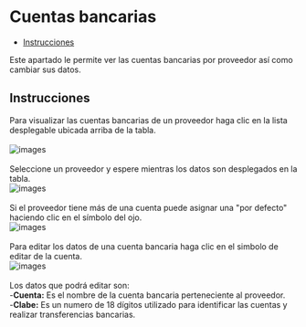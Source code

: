 # Cuentas bancarias

 - [Instrucciones](#head1)

Este apartado le permite ver las cuentas bancarias por proveedor así como cambiar sus datos.
## <a name="head1">Instrucciones</a>
Para visualizar las cuentas bancarias de un proveedor haga clic en la lista desplegable ubicada arriba de la tabla.<br><br>
![images](/images/docs/payments/ctasbancarias01.png)<br><br>
Seleccione un proveedor y espere mientras los datos son desplegados en la tabla.<br>
![images](/images/docs/payments/ctasbancarias02.png)<br><br>
Si el proveedor tiene más de una cuenta puede asignar una "por defecto" haciendo clic en el símbolo del ojo.<br>
![images](/images/docs/payments/ctasbancarias03.png)<br><br>
Para editar los datos de una cuenta bancaria haga clic en el simbolo de editar de la cuenta.<br>
![images](/images/docs/payments/ctasbancarias04.png)<br><br>
Los datos que podrá editar son:<br>
-**Cuenta:** Es el nombre de la cuenta bancaria perteneciente al proveedor.<br>
-**Clabe:** Es un numero de 18 dígitos utilizado para identificar las cuentas y realizar transferencias bancarias. <br>
